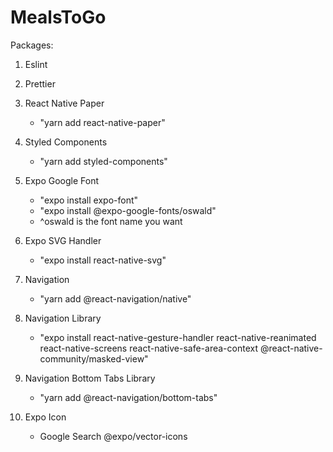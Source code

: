 # MealsToGo

Packages:

1. Eslint
2. Prettier

3. React Native Paper

   - "yarn add react-native-paper"

4. Styled Components

   - "yarn add styled-components"

5. Expo Google Font

   - "expo install expo-font"
   - "expo install @expo-google-fonts/oswald"
   - ^oswald is the font name you want

6. Expo SVG Handler

   - "expo install react-native-svg"

7. Navigation
   - "yarn add @react-navigation/native"
8. Navigation Library
   - "expo install react-native-gesture-handler react-native-reanimated react-native-screens react-native-safe-area-context @react-native-community/masked-view"
9. Navigation Bottom Tabs Library

   - "yarn add @react-navigation/bottom-tabs"

10. Expo Icon
    - Google Search @expo/vector-icons
